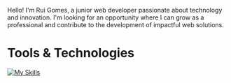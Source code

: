 Hello! I'm Rui Gomes, a junior web developer passionate about technology and innovation. I'm looking for an opportunity where I can grow as a professional and contribute to the development of impactful web solutions.


# Tools & Technologies

[![My Skills](https://skillicons.dev/icons?i=html,nodejs,js,css,mysql,firebase,vscode)](https://skillicons.dev)

